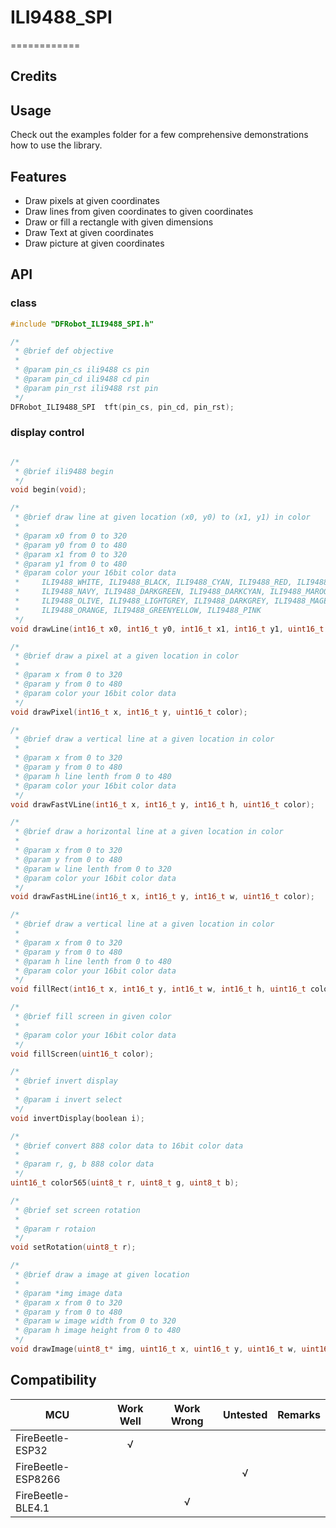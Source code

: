 # ILI9488_SPI
============

## Credits

## Usage

Check out the examples folder for a few comprehensive demonstrations how to use the library. 

## Features

* Draw pixels at given coordinates
* Draw lines from given coordinates to given coordinates
* Draw or fill a rectangle with given dimensions
* Draw Text at given coordinates
* Draw picture at given coordinates

## API

### class

``` C++
#include "DFRobot_ILI9488_SPI.h"

/*
 * @brief def objective
 *
 * @param pin_cs ili9488 cs pin
 * @param pin_cd ili9488 cd pin
 * @param pin_rst ili9488 rst pin
 */
DFRobot_ILI9488_SPI  tft(pin_cs, pin_cd, pin_rst);

```

### display control

``` C++

/*
 * @brief ili9488 begin
 */
void begin(void);

/*
 * @brief draw line at given location (x0, y0) to (x1, y1) in color
 *
 * @param x0 from 0 to 320
 * @param y0 from 0 to 480
 * @param x1 from 0 to 320
 * @param y1 from 0 to 480
 * @param color your 16bit color data
 *     ILI9488_WHITE, ILI9488_BLACK, ILI9488_CYAN, ILI9488_RED, ILI9488_GREEN, ILI9488_BLUE
 *     ILI9488_NAVY, ILI9488_DARKGREEN, ILI9488_DARKCYAN, ILI9488_MAROON, ILI9488_PURPLE
 *     ILI9488_OLIVE, ILI9488_LIGHTGREY, ILI9488_DARKGREY, ILI9488_MAGENTA, ILI9488_YELLOW
 *     ILI9488_ORANGE, ILI9488_GREENYELLOW, ILI9488_PINK
 */
void drawLine(int16_t x0, int16_t y0, int16_t x1, int16_t y1, uint16_t color);

/*
 * @brief draw a pixel at a given location in color
 *
 * @param x from 0 to 320
 * @param y from 0 to 480
 * @param color your 16bit color data
 */
void drawPixel(int16_t x, int16_t y, uint16_t color);

/*
 * @brief draw a vertical line at a given location in color
 *
 * @param x from 0 to 320
 * @param y from 0 to 480
 * @param h line lenth from 0 to 480
 * @param color your 16bit color data
 */
void drawFastVLine(int16_t x, int16_t y, int16_t h, uint16_t color);

/*
 * @brief draw a horizontal line at a given location in color
 *
 * @param x from 0 to 320
 * @param y from 0 to 480
 * @param w line lenth from 0 to 320
 * @param color your 16bit color data
 */
void drawFastHLine(int16_t x, int16_t y, int16_t w, uint16_t color);

/*
 * @brief draw a vertical line at a given location in color
 *
 * @param x from 0 to 320
 * @param y from 0 to 480
 * @param h line lenth from 0 to 480
 * @param color your 16bit color data
 */
void fillRect(int16_t x, int16_t y, int16_t w, int16_t h, uint16_t color);

/*
 * @brief fill screen in given color
 *
 * @param color your 16bit color data
 */
void fillScreen(uint16_t color);

/*
 * @brief invert display
 *
 * @param i invert select
 */
void invertDisplay(boolean i);

/*
 * @brief convert 888 color data to 16bit color data
 *
 * @param r, g, b 888 color data
 */
uint16_t color565(uint8_t r, uint8_t g, uint8_t b);

/*
 * @brief set screen rotation
 *
 * @param r rotaion
 */
void setRotation(uint8_t r);

/*
 * @brief draw a image at given location
 *
 * @param *img image data
 * @param x from 0 to 320
 * @param y from 0 to 480
 * @param w image width from 0 to 320
 * @param h image height from 0 to 480
 */
void drawImage(uint8_t* img, uint16_t x, uint16_t y, uint16_t w, uint16_t h);

```

## Compatibility

MCU                | Work Well | Work Wrong | Untested  | Remarks
------------------ | :----------: | :----------: | :---------: | -----
FireBeetle-ESP32  |      √       |             |            | 
FireBeetle-ESP8266  |             |             |      √      | 
FireBeetle-BLE4.1 |             |       √      |            | 
